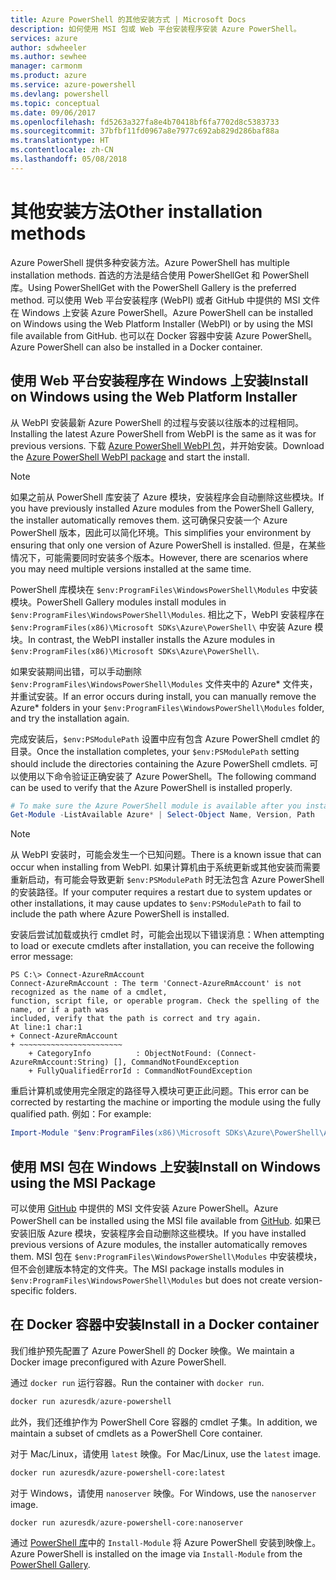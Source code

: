 ```yaml
---
title: Azure PowerShell 的其他安装方式 | Microsoft Docs
description: 如何使用 MSI 包或 Web 平台安装程序安装 Azure PowerShell。
services: azure
author: sdwheeler
ms.author: sewhee
manager: carmonm
ms.product: azure
ms.service: azure-powershell
ms.devlang: powershell
ms.topic: conceptual
ms.date: 09/06/2017
ms.openlocfilehash: fd5263a327fa8e4b70418bf6fa7702d8c5383733
ms.sourcegitcommit: 37bfbf11fd0967a8e7977c692ab829d286baf88a
ms.translationtype: HT
ms.contentlocale: zh-CN
ms.lasthandoff: 05/08/2018
---
```

# <a name="other-installation-methods"></a><span data-ttu-id="30947-103">其他安装方法</span><span class="sxs-lookup"><span data-stu-id="30947-103">Other installation methods</span></span>

<span data-ttu-id="30947-104">Azure PowerShell 提供多种安装方法。</span><span class="sxs-lookup"><span data-stu-id="30947-104">Azure PowerShell has multiple installation methods.</span></span> <span data-ttu-id="30947-105">首选的方法是结合使用 PowerShellGet 和 PowerShell 库。</span><span class="sxs-lookup"><span data-stu-id="30947-105">Using PowerShellGet with the PowerShell Gallery is the preferred method.</span></span> <span data-ttu-id="30947-106">可以使用 Web 平台安装程序 (WebPI) 或者 GitHub 中提供的 MSI 文件在 Windows 上安装 Azure PowerShell。</span><span class="sxs-lookup"><span data-stu-id="30947-106">Azure PowerShell can be installed on Windows using the Web Platform Installer (WebPI) or by using the MSI file available from GitHub.</span></span> <span data-ttu-id="30947-107">也可以在 Docker 容器中安装 Azure PowerShell。</span><span class="sxs-lookup"><span data-stu-id="30947-107">Azure PowerShell can also be installed in a Docker container.</span></span>

## <a name="install-on-windows-using-the-web-platform-installer"></a><span data-ttu-id="30947-108">使用 Web 平台安装程序在 Windows 上安装</span><span class="sxs-lookup"><span data-stu-id="30947-108">Install on Windows using the Web Platform Installer</span></span>

<span data-ttu-id="30947-109">从 WebPI 安装最新 Azure PowerShell 的过程与安装以往版本的过程相同。</span><span class="sxs-lookup"><span data-stu-id="30947-109">Installing the latest Azure PowerShell from WebPI is the same as it was for previous versions.</span></span>
<span data-ttu-id="30947-110">下载 [Azure PowerShell WebPI 包](http://aka.ms/webpi-azps)，并开始安装。</span><span class="sxs-lookup"><span data-stu-id="30947-110">Download the [Azure PowerShell WebPI package](http://aka.ms/webpi-azps) and start the install.</span></span>

> [!NOTE]
> <span data-ttu-id="30947-111">如果之前从 PowerShell 库安装了 Azure 模块，安装程序会自动删除这些模块。</span><span class="sxs-lookup"><span data-stu-id="30947-111">If you have previously installed Azure modules from the PowerShell Gallery, the installer automatically removes them.</span></span> <span data-ttu-id="30947-112">这可确保只安装一个 Azure PowerShell 版本，因此可以简化环境。</span><span class="sxs-lookup"><span data-stu-id="30947-112">This simplifies your environment by ensuring that only one version of Azure PowerShell is installed.</span></span> <span data-ttu-id="30947-113">但是，在某些情况下，可能需要同时安装多个版本。</span><span class="sxs-lookup"><span data-stu-id="30947-113">However, there are scenarios where you may need multiple versions installed at the same time.</span></span>
>
> <span data-ttu-id="30947-114">PowerShell 库模块在 `$env:ProgramFiles\WindowsPowerShell\Modules` 中安装模块。</span><span class="sxs-lookup"><span data-stu-id="30947-114">PowerShell Gallery modules install modules in `$env:ProgramFiles\WindowsPowerShell\Modules`.</span></span> <span data-ttu-id="30947-115">相比之下，WebPI 安装程序在 `$env:ProgramFiles(x86)\Microsoft SDKs\Azure\PowerShell\` 中安装 Azure 模块。</span><span class="sxs-lookup"><span data-stu-id="30947-115">In contrast, the WebPI installer installs the Azure modules in `$env:ProgramFiles(x86)\Microsoft SDKs\Azure\PowerShell\`.</span></span>
>
> <span data-ttu-id="30947-116">如果安装期间出错，可以手动删除 `$env:ProgramFiles\WindowsPowerShell\Modules` 文件夹中的 Azure\* 文件夹，并重试安装。</span><span class="sxs-lookup"><span data-stu-id="30947-116">If an error occurs during install, you can manually remove the Azure\* folders in your `$env:ProgramFiles\WindowsPowerShell\Modules` folder, and try the installation again.</span></span>

<span data-ttu-id="30947-117">完成安装后，`$env:PSModulePath` 设置中应有包含 Azure PowerShell cmdlet 的目录。</span><span class="sxs-lookup"><span data-stu-id="30947-117">Once the installation completes, your `$env:PSModulePath` setting should include the directories containing the Azure PowerShell cmdlets.</span></span> <span data-ttu-id="30947-118">可以使用以下命令验证正确安装了 Azure PowerShell。</span><span class="sxs-lookup"><span data-stu-id="30947-118">The following command can be used to verify that the Azure PowerShell is installed properly.</span></span>

```powershell
# To make sure the Azure PowerShell module is available after you install
Get-Module -ListAvailable Azure* | Select-Object Name, Version, Path
```

> [!NOTE]
> <span data-ttu-id="30947-119">从 WebPI 安装时，可能会发生一个已知问题。</span><span class="sxs-lookup"><span data-stu-id="30947-119">There is a known issue that can occur when installing from WebPI.</span></span> <span data-ttu-id="30947-120">如果计算机由于系统更新或其他安装而需要重新启动，有可能会导致更新 `$env:PSModulePath` 时无法包含 Azure PowerShell 的安装路径。</span><span class="sxs-lookup"><span data-stu-id="30947-120">If your computer requires a restart due to system updates or other installations, it may cause updates to `$env:PSModulePath` to fail to include the path where Azure PowerShell is installed.</span></span>

<span data-ttu-id="30947-121">安装后尝试加载或执行 cmdlet 时，可能会出现以下错误消息：</span><span class="sxs-lookup"><span data-stu-id="30947-121">When attempting to load or execute cmdlets after installation, you can receive the following error message:</span></span>

```
PS C:\> Connect-AzureRmAccount
Connect-AzureRmAccount : The term 'Connect-AzureRmAccount' is not recognized as the name of a cmdlet,
function, script file, or operable program. Check the spelling of the name, or if a path was
included, verify that the path is correct and try again.
At line:1 char:1
+ Connect-AzureRmAccount
+ ~~~~~~~~~~~~~~~~~~~~~~~
    + CategoryInfo          : ObjectNotFound: (Connect-AzureRmAccount:String) [], CommandNotFoundException
    + FullyQualifiedErrorId : CommandNotFoundException
```

<span data-ttu-id="30947-122">重启计算机或使用完全限定的路径导入模块可更正此问题。</span><span class="sxs-lookup"><span data-stu-id="30947-122">This error can be corrected by restarting the machine or importing the module using the fully qualified path.</span></span> <span data-ttu-id="30947-123">例如：</span><span class="sxs-lookup"><span data-stu-id="30947-123">For example:</span></span>

```powershell
Import-Module "$env:ProgramFiles(x86)\Microsoft SDKs\Azure\PowerShell\AzureRM.psd1"
```

## <a name="install-on-windows-using-the-msi-package"></a><span data-ttu-id="30947-124">使用 MSI 包在 Windows 上安装</span><span class="sxs-lookup"><span data-stu-id="30947-124">Install on Windows using the MSI Package</span></span>

<span data-ttu-id="30947-125">可以使用 [GitHub](https://aka.ms/azps-release) 中提供的 MSI 文件安装 Azure PowerShell。</span><span class="sxs-lookup"><span data-stu-id="30947-125">Azure PowerShell can be installed using the MSI file available from [GitHub](https://aka.ms/azps-release).</span></span> <span data-ttu-id="30947-126">如果已安装旧版 Azure 模块，安装程序会自动删除这些模块。</span><span class="sxs-lookup"><span data-stu-id="30947-126">If you have installed previous versions of Azure modules, the installer automatically removes them.</span></span> <span data-ttu-id="30947-127">MSI 包在 `$env:ProgramFiles\WindowsPowerShell\Modules` 中安装模块，但不会创建版本特定的文件夹。</span><span class="sxs-lookup"><span data-stu-id="30947-127">The MSI package installs modules in `$env:ProgramFiles\WindowsPowerShell\Modules` but does not create version-specific folders.</span></span>

## <a name="install-in-a-docker-container"></a><span data-ttu-id="30947-128">在 Docker 容器中安装</span><span class="sxs-lookup"><span data-stu-id="30947-128">Install in a Docker container</span></span>

<span data-ttu-id="30947-129">我们维护预先配置了 Azure PowerShell 的 Docker 映像。</span><span class="sxs-lookup"><span data-stu-id="30947-129">We maintain a Docker image preconfigured with Azure PowerShell.</span></span>

<span data-ttu-id="30947-130">通过 `docker run` 运行容器。</span><span class="sxs-lookup"><span data-stu-id="30947-130">Run the container with `docker run`.</span></span>

```powershell
docker run azuresdk/azure-powershell
```

<span data-ttu-id="30947-131">此外，我们还维护作为 PowerShell Core 容器的 cmdlet 子集。</span><span class="sxs-lookup"><span data-stu-id="30947-131">In addition, we maintain a subset of cmdlets as a PowerShell Core container.</span></span>

<span data-ttu-id="30947-132">对于 Mac/Linux，请使用 `latest` 映像。</span><span class="sxs-lookup"><span data-stu-id="30947-132">For Mac/Linux, use the `latest` image.</span></span>

```bash
docker run azuresdk/azure-powershell-core:latest
```

<span data-ttu-id="30947-133">对于 Windows，请使用 `nanoserver` 映像。</span><span class="sxs-lookup"><span data-stu-id="30947-133">For Windows, use the `nanoserver` image.</span></span>

```powershell
docker run azuresdk/azure-powershell-core:nanoserver
```

<span data-ttu-id="30947-134">通过 [PowerShell 库](https://www.powershellgallery.com/)中的 `Install-Module` 将 Azure PowerShell 安装到映像上。</span><span class="sxs-lookup"><span data-stu-id="30947-134">Azure PowerShell is installed on the image via `Install-Module` from the [PowerShell Gallery](https://www.powershellgallery.com/).</span></span>
